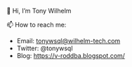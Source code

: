 👋 Hi, I’m Tony Wilhelm

📫 How to reach me:
* Email: tonywsql@wilhelm-tech.com
* Twitter: @tonywsql
* Blog: https://v-roddba.blogspot.com/







